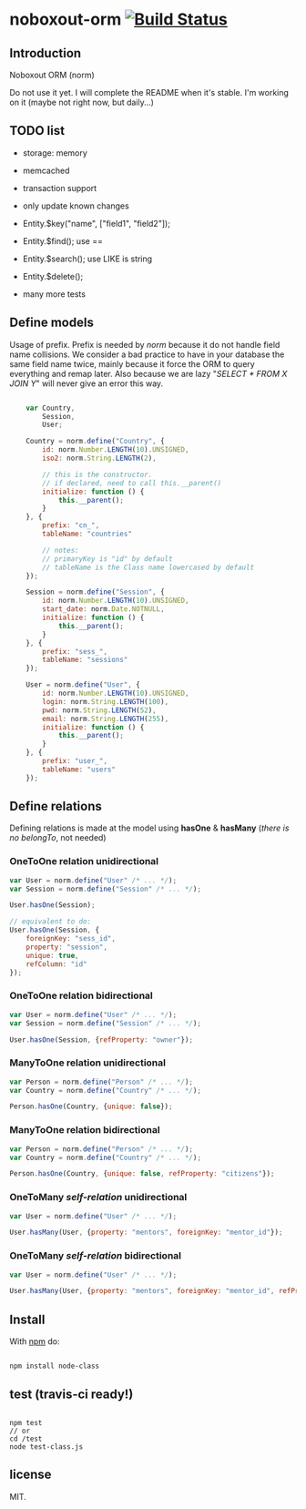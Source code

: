 # noboxout-orm [![Build Status](https://secure.travis-ci.org/llafuente/noboxout-orm.png?branch=master)](http://travis-ci.org/llafuente/noboxout-orm)


## Introduction

Noboxout ORM (norm)

Do not use it yet. I will complete the README when it's stable.
I'm working on it (maybe not right now, but daily...)

## TODO list

* storage: memory
* memcached
* transaction support
* only update known changes
* Entity.$key("name", ["field1", "field2"]);
* Entity.$find(); use ==
* Entity.$search(); use LIKE is string
* Entity.$delete();

* many more tests

## Define models

Usage of prefix.
Prefix is needed by *norm* because it do not handle field name collisions.
We consider a bad practice to have in your database the same field name twice, mainly because it force the ORM to query everything and remap later. Also because we are lazy "*SELECT * FROM X JOIN Y*" will never give an error this way. 


```js 

    var Country,
        Session,
        User;

    Country = norm.define("Country", {
        id: norm.Number.LENGTH(10).UNSIGNED,
        iso2: norm.String.LENGTH(2),

        // this is the constructor.
        // if declared, need to call this.__parent()
        initialize: function () {
            this.__parent();
        }
    }, {
        prefix: "cn_",
        tableName: "countries"

        // notes:
        // primaryKey is "id" by default
        // tableName is the Class name lowercased by default
    });

    Session = norm.define("Session", {
        id: norm.Number.LENGTH(10).UNSIGNED,
        start_date: norm.Date.NOTNULL,
        initialize: function () {
            this.__parent();
        }
    }, {
        prefix: "sess_",
        tableName: "sessions"
    });

    User = norm.define("User", {
        id: norm.Number.LENGTH(10).UNSIGNED,
        login: norm.String.LENGTH(100),
        pwd: norm.String.LENGTH(52),
        email: norm.String.LENGTH(255),
        initialize: function () {
            this.__parent();
        }
    }, {
        prefix: "user_",
        tableName: "users"
    });


```

## Define relations

Defining relations is made at the model using **hasOne** & **hasMany** (*there is no belongTo*, not needed)

### OneToOne relation unidirectional
```js
var User = norm.define("User" /* ... */);
var Session = norm.define("Session" /* ... */);

User.hasOne(Session);

// equivalent to do:
User.hasOne(Session, {
    foreignKey: "sess_id",
    property: "session",
    unique: true,
    refColumn: "id"
});
```

### OneToOne relation bidirectional
```js
var User = norm.define("User" /* ... */);
var Session = norm.define("Session" /* ... */);

User.hasOne(Session, {refProperty: "owner"});

```

### ManyToOne relation unidirectional
```js
var Person = norm.define("Person" /* ... */);
var Country = norm.define("Country" /* ... */);

Person.hasOne(Country, {unique: false});

```

### ManyToOne relation bidirectional
```js
var Person = norm.define("Person" /* ... */);
var Country = norm.define("Country" /* ... */);

Person.hasOne(Country, {unique: false, refProperty: "citizens"});

```


### OneToMany *self-relation* unidirectional
```js
var User = norm.define("User" /* ... */);

User.hasMany(User, {property: "mentors", foreignKey: "mentor_id"});

```

### OneToMany *self-relation* bidirectional
```js
var User = norm.define("User" /* ... */);

User.hasMany(User, {property: "mentors", foreignKey: "mentor_id", refProperty: "mentee"});

```


## Install

With [npm](http://npmjs.org) do:

```

npm install node-class

```

## test (travis-ci ready!)


```

npm test
// or
cd /test
node test-class.js

```

## license


MIT.
